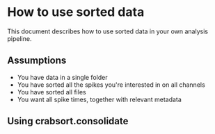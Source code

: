 # How to use sorted data

This document describes how to use sorted data in your own analysis pipeline.


## Assumptions

* You have data in a single folder
* You have sorted all the spikes you're interested in on all channels
* You have sorted all files
* You want all spike times, together with relevant metadata 

## Using crabsort.consolidate